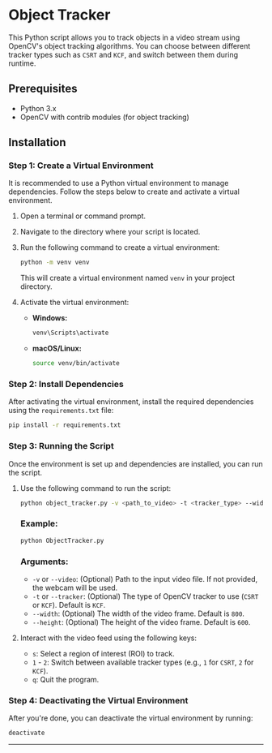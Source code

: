 # Object Tracker

This Python script allows you to track objects in a video stream using OpenCV's object tracking algorithms. You can choose between different tracker types such as `CSRT` and `KCF`, and switch between them during runtime.

## Prerequisites

- Python 3.x
- OpenCV with contrib modules (for object tracking)

## Installation

### Step 1: Create a Virtual Environment

It is recommended to use a Python virtual environment to manage dependencies. Follow the steps below to create and activate a virtual environment.

1. Open a terminal or command prompt.

2. Navigate to the directory where your script is located.

3. Run the following command to create a virtual environment:

   ```bash
   python -m venv venv
   ```

   This will create a virtual environment named `venv` in your project directory.

4. Activate the virtual environment:

   - **Windows:**
     ```bash
     venv\Scripts\activate
     ```

   - **macOS/Linux:**
     ```bash
     source venv/bin/activate
     ```

### Step 2: Install Dependencies

After activating the virtual environment, install the required dependencies using the `requirements.txt` file:

```bash
pip install -r requirements.txt
```

### Step 3: Running the Script

Once the environment is set up and dependencies are installed, you can run the script.

1. Use the following command to run the script:

   ```bash
   python object_tracker.py -v <path_to_video> -t <tracker_type> --width <video_width> --height <video_height>
   ```

   ### Example:
   ```bash
   python ObjectTracker.py
   ```

   ### Arguments:
   - `-v` or `--video`: (Optional) Path to the input video file. If not provided, the webcam will be used.
   - `-t` or `--tracker`: (Optional) The type of OpenCV tracker to use (`CSRT` or `KCF`). Default is `KCF`.
   - `--width`: (Optional) The width of the video frame. Default is `800`.
   - `--height`: (Optional) The height of the video frame. Default is `600`.

2. Interact with the video feed using the following keys:
   - `s`: Select a region of interest (ROI) to track.
   - `1` - `2`: Switch between available tracker types (e.g., `1` for `CSRT`, `2` for `KCF`).
   - `q`: Quit the program.

### Step 4: Deactivating the Virtual Environment

After you're done, you can deactivate the virtual environment by running:

```bash
deactivate
```

---
